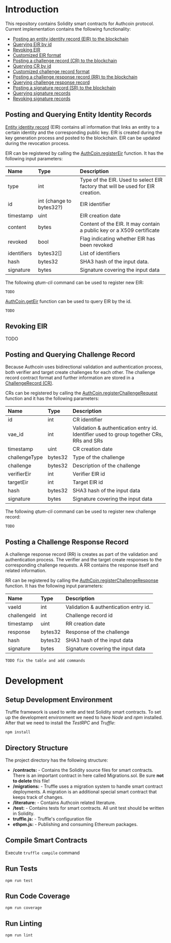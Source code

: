 # Introduction #

This repository contains Solidity smart contracts for Authcoin protocol. Current implementation contains the following functionality:

* [Posting an entity identity record (EIR) to the blockchain](#eir_post)
* [Querying EIR by id](#eir_post)
* [Revoking EIR](#eir_revoke)
* [Customized EIR format](#eir_custom)
* [Posting a challenge record (CR) to the blockchain](#cr_post) 
* [Querying CR by id](#cr_post)
* [Customized challenge record format](#cr_custom)
* [Posting a challenge response record (RR) to the blockchain](#rr_post)
* [Querying challenge response record](#rr_post)
* [Posting a signature record (SR) to the blockchain](#sr_post)
* [Querying signature records](#sr_post)
* [Revoking signature records](#sr_revoke)

## Posting and Querying Entity Identity Records <a name="eir_post"></a> ##
 
[Entity identity record](contracts/EntityIdentityRecord.sol) (EIR) contains all information that links an
entity to a certain identity and the corresponding public key. EIR is created during the key generation 
process and posted to the blockchain. EIR can be updated during the revocation process.

EIR can be registered by calling the [AuthCoin.registerEir](contracts/AuthCoin.sol#L54) function. It has the 
following input parameters:

| Name           | Type           | Description  |
|:-------------- | :--------------| :----------- |
| type           |int             | Type of the EIR. Used to select EIR factory that will be used for EIR creation.|
| id             |int (change to bytes32?)| EIR identifier |
| timestamp      |uint            | EIR creation date|
| content        |bytes           | Content of the EIR. It may contain a public key or a X509 certificate|
| revoked        |bool            | Flag indicating whether EIR has been revoked |
| identifiers    |bytes32[]       | List of identifiers|
| hash           |bytes32         | SHA3 hash of the input data.|
| signature      |bytes           | Signature covering the input data|

The following _qtum-cli_ command can be used to register new EIR:

```
TODO
```

[AuthCoin.getEir](contracts/AuthCoin.sol#L112) function can be used to query EIR by the id.

```
TODO
```

## Revoking EIR <a name="eir_revoke"></a> ##

TODO

## Posting and Querying Challenge Record <a name="cr_post"></a> ##

Because Authcoin uses bidirectional validation and authentication process, both verifier and target create challenges 
for each other. The challenge record contract format and further information are stored in a 
[ChallengeRecord (CR)](contracts/ChallengeRecord.sol). 

CRs can be registered by calling the [AuthCoin.registerChallengeRequest](contracts/AuthCoin.sol#86) function and it has 
the following parameters:

| Name           | Type           | Description  |
|:-------------- | :--------------| :----------- |
| id             |int             | CR identifier |
| vae_id         |int             | Validation & authentication entry id. Identifier used to group together CRs, RRs and SRs|
| timestamp      |uint            | CR creation date|
| challengeType  |bytes32         | Type of the challenge|
| challenge      |bytes32         | Description of the challenge|
| verifierEir    |int             | Verifier EIR id|
| targetEir      |int             | Target EIR id|
| hash           |bytes32         | SHA3 hash of the input data|
| signature      |bytes           | Signature covering the input data|

The following _qtum-cli_ command can be used to register new challenge record:

```
TODO
```
## Posting a Challenge Response Record <a name="rr_post"></a> ##

A challenge response record (RR) is creates as part of the validation and authentication process. The verifier and the 
target create responses to the corresponding challenge requests. A RR contains the response itself and related information. 

RR can be registered by calling the [AuthCoin.registerChallengeResponse](contracts/AuthCoin.sol#L136) function. It has the following 
input parameters:
 
| Name           | Type           | Description  |
|:-------------- | :--------------| :----------- |
| vaeId          |int             | Validation & authentication entry id.|
| challengeId    |int             | Challenge record id |
| timestamp      |uint            | RR creation date |
| response       |bytes32         | Response of the challenge |
| hash           |bytes32         | SHA3 hash of the input data|
| signature      |bytes           | Signature covering the input data|

```
TODO fix the table and add commands
```

# Development #

## Setup Development Environment ##

Truffle framework is used to write and test Solidity smart contracts. To set up the development environment we need 
to have _Node_ and _npm_ installed. After that we need to install the _TestRPC_ and _Truffle_:

```
npm install
```

## Directory Structure ##

The project directory has the following structure:

* **/contracts:** - Contains the Solidity source files for smart contracts. There is an important contract in here called Migrations.sol. Be sure **not to delete** this file!
* **/migrations:** - Truffle uses a migration system to handle smart contract deployments. A migration is an additional special smart contract that keeps track of changes.
* **/literature:** - Contains Authcoin related literature.
* **/test:** - Contains tests for smart contracts. All unit test should be written in Solidity.
* **truffle.js:** - Truffle's configuration file
* **ethpm.js:** -  Publishing and consuming Ethereum packages.

## Compile Smart Contracts ##

Execute `truffle compile` command

## Run Tests ##

```
npm run test
```

## Run Code Coverage ##

```
npm run coverage
```

## Run Linting ##

```
npm run lint
```
